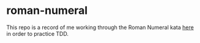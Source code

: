 # roman-numeral
This repo is a record of me working through the Roman Numeral kata [here](http://codingdojo.org/kata/RomanNumerals/) in order to practice TDD.
